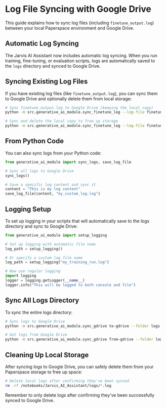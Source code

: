 # Log File Syncing with Google Drive

This guide explains how to sync log files (including `finetune_output.log`) between your local Paperspace environment and Google Drive.

## Automatic Log Syncing

The Jarvis AI Assistant now includes automatic log syncing. When you run training, fine-tuning, or evaluation scripts, logs are automatically saved to the `logs` directory and synced to Google Drive.

## Syncing Existing Log Files

If you have existing log files (like `finetune_output.log`), you can sync them to Google Drive and optionally delete them from local storage:

```bash
# Sync finetune_output.log to Google Drive (keeping the local copy)
python -m src.generative_ai_module.sync_finetune_log --log-file finetune_output.log

# Sync and delete the local copy to free up storage
python -m src.generative_ai_module.sync_finetune_log --log-file finetune_output.log --delete-after-sync
```

## From Python Code

You can also sync logs from your Python code:

```python
from generative_ai_module import sync_logs, save_log_file

# Sync all logs to Google Drive
sync_logs()

# Save a specific log content and sync it
content = "This is my log content"
save_log_file(content, "my_custom_log.log")
```

## Logging Setup

To set up logging in your scripts that will automatically save to the logs directory and sync to Google Drive:

```python
from generative_ai_module import setup_logging

# Set up logging with automatic file name
log_path = setup_logging()

# Or specify a custom log file name
log_path = setup_logging("my_training_run.log")

# Now use regular logging
import logging
logger = logging.getLogger(__name__)
logger.info("This will be logged to both console and file")
```

## Sync All Logs Directory

To sync the entire logs directory:

```bash
# Sync logs to Google Drive
python -m src.generative_ai_module.sync_gdrive to-gdrive --folder logs

# Get logs from Google Drive
python -m src.generative_ai_module.sync_gdrive from-gdrive --folder logs
```

## Cleaning Up Local Storage

After syncing logs to Google Drive, you can safely delete them from your Paperspace storage to free up space:

```bash
# Delete local logs after confirming they've been synced
rm -rf /notebooks/Jarvis_AI_Assistant/logs/*.log
```

Remember to only delete logs after confirming they've been successfully synced to Google Drive.
